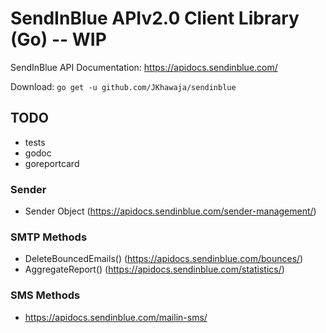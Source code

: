 # SendInBlue APIv2.0 Client Library (Go) -- WIP

SendInBlue API Documentation: https://apidocs.sendinblue.com/

Download: `go get -u github.com/JKhawaja/sendinblue`

## TODO

- tests
- godoc
- goreportcard

### Sender

- Sender Object (https://apidocs.sendinblue.com/sender-management/)

### SMTP Methods

- DeleteBouncedEmails() (https://apidocs.sendinblue.com/bounces/)
- AggregateReport() (https://apidocs.sendinblue.com/statistics/)

### SMS Methods

- https://apidocs.sendinblue.com/mailin-sms/